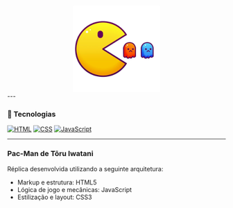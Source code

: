 <div align="center">
  <img  
  src="./assets/Game PACMAN.png" 
  alt="Pacman Game" 
  height="200px"
  align="center"
   /> 
</div>
---

### 🚀 Tecnologias  
[![HTML](https://img.shields.io/badge/HTML-5.0-E34F26?logo=html5&logoColor=white)](https://developer.mozilla.org/en-US/docs/Web/HTML) 
[![CSS](https://img.shields.io/badge/CSS-3-1572B6?logo=css3&logoColor=white)](https://developer.mozilla.org/en-US/docs/Web/CSS) 
[![JavaScript](https://img.shields.io/badge/JavaScript-ES6%2B-F7DF1E?logo=javascript&logoColor=black)](https://developer.mozilla.org/en-US/docs/Web/JavaScript)

---

### Pac-Man de Tōru Iwatani  
Réplica desenvolvida utilizando a seguinte arquitetura:
- Markup e estrutura: HTML5
- Lógica de jogo e mecânicas: JavaScript
- Estilização e layout: CSS3



